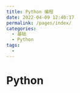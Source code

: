 ```yaml
---
title: Python 编程
date: 2022-04-09 12:40:17
permalink: /pages/index/
categories:
  - 基础
  - Python
tags:
  - 
---
```


# Python